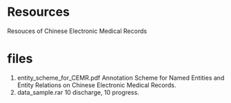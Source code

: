 # Resources
Resouces of Chinese Electronic Medical Records

# files
1. entity_scheme_for_CEMR.pdf
	Annotation Scheme for Named Entities and Entity Relations on Chinese Electronic Medical Records.
2. data_sample.rar
	10 discharge, 10 progress.

